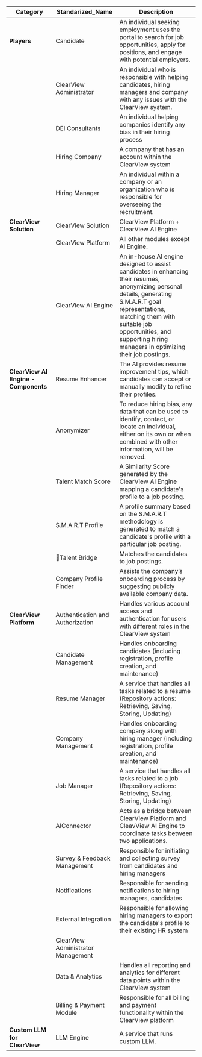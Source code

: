 
| Category  | Standarized\_Name | Description |
| ----- | ----- | ----- |
| **Players** | Candidate | An individual seeking employment uses the portal to search for job opportunities, apply for positions, and engage with potential employers. |
|  | ClearView Administrator | An individual who is responsible with helping candidates, hiring managers and company with any issues with the ClearView system.   |
|  | DEI Consultants | An individual helping companies identify any bias in their hiring process |
|  | Hiring Company | A company that has an account within the ClearView system |
|  | Hiring Manager | An individual within a company or an organization who is responsible for overseeing the recruitment.  |
| **ClearView Solution** | ClearView Solution | ClearView Platform \+ ClearView AI Engine  |
|  | ClearView Platform | All other modules except AI Engine. |
|  | ClearView AI Engine | An in-house AI engine designed to assist candidates in enhancing their resumes, anonymizing personal details, generating S.M.A.R.T goal representations, matching them with suitable job opportunities, and supporting hiring managers in optimizing their job postings. |
| **ClearView AI Engine \- Components** | Resume Enhancer | The AI provides resume improvement tips, which candidates can accept or manually modify to refine their profiles.  |
|  | Anonymizer | To reduce hiring bias, any data that can be used to identify, contact, or locate an individual, either on its own or when combined with other information, will be removed.  |
|  | Talent Match Score | A Similarity Score generated by the ClearView AI Engine mapping a candidate's profile to a job posting. |
|  | S.M.A.R.T Profile  | A profile summary based on the S.M.A.R.T methodology is generated to match a candidate's profile with a particular job posting. |
|  | Talent Bridge |  Matches the candidates to job postings.  |
|  | Company Profile Finder | Assists the company’s onboarding process by suggesting publicly available company data.  |
| **ClearView Platform** | Authentication and Authorization  | Handles various account access and authentication for users with different roles in the ClearView system |
|  | Candidate Management | Handles onboarding candidates (including registration, profile creation, and maintenance)  |
|  | Resume Manager | A service that handles all tasks related to a resume (Repository actions: Retrieving, Saving, Storing, Updating)  |
|  | Company Management | Handles onboarding company along with hiring manager (including registration, profile creation, and maintenance)  |
|  | Job Manager | A service that handles all tasks related to a job (Repository actions: Retrieving, Saving, Storing, Updating)  |
|  | AIConnector | Acts as a bridge between ClearView Platform and CleavView AI Engine to coordinate tasks between two applications.  |
|  | Survey & Feedback Management | Responsible for initiating and collecting survey from candidates and hiring managers |
|  | Notifications | Responsible for sending notifications to hiring managers, candidates |
|  | External Integration | Responsible for allowing hiring managers to export the candidate's profile to their existing HR system |
|  | ClearView Administrator Management |  |
|  | Data & Analytics | Handles all reporting and analytics for different data points within the ClearView system |
|  | Billing & Payment Module | Responsible for all billing and payment functionality within the ClearView platform |
| **Custom LLM for ClearView** | LLM Engine | A service that runs custom LLM.  |

